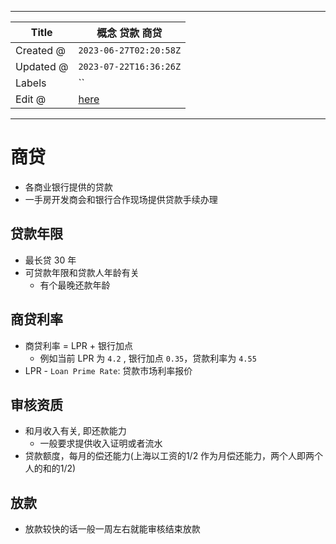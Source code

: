 -----

| Title     | 概念 贷款 商贷                                        |
| --------- | ----------------------------------------------- |
| Created @ | `2023-06-27T02:20:58Z`                          |
| Updated @ | `2023-07-22T16:36:26Z`                          |
| Labels    | \`\`                                            |
| Edit @    | [here](https://github.com/junxnone/F/issues/91) |

-----

# 商贷

  - 各商业银行提供的贷款
  - 一手房开发商会和银行合作现场提供贷款手续办理

## 贷款年限

  - 最长贷 30 年
  - 可贷款年限和贷款人年龄有关
      - 有个最晚还款年龄

## 商贷利率

  - 商贷利率 = LPR + 银行加点
      - 例如当前 LPR 为 `4.2` , 银行加点 `0.35`，贷款利率为 `4.55`
  - LPR - `Loan Prime Rate`: 贷款市场利率报价

## 审核资质

  - 和月收入有关, 即还款能力
      - 一般要求提供收入证明或者流水
  - 贷款额度，每月的偿还能力(上海以工资的1/2 作为月偿还能力，两个人即两个人的和的1/2)

## 放款

  - 放款较快的话一般一周左右就能审核结束放款
